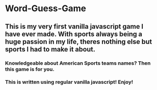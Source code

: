 # Word-Guess-Game

## This is my very first vanilla javascript game I have ever made. With sports always being a huge passion in my life, theres nothing else but sports I had to make it about. 

### Knowledgeable about American Sports teams names? Then this game is for you.

### This is written using regular vanilla javascript! Enjoy!
